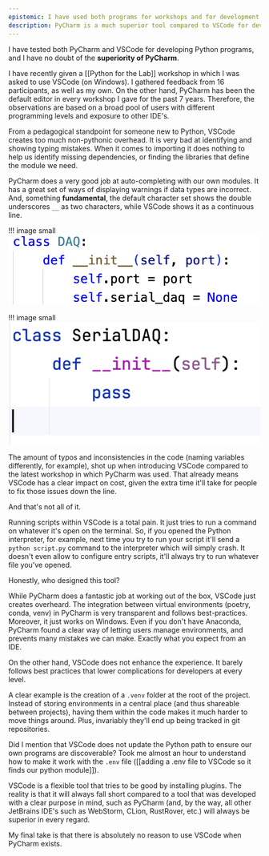 ```yaml
---
epistemic: I have used both programs for workshops and for development. My opinion is based on more than 100 developers using one or the other software.
description: PyCharm is a much superior tool compared to VSCode for developing Python programs.
---
```

I have tested both PyCharm and VSCode for developing Python programs, and I have no doubt of the **superiority of PyCharm**.

I have recently given a [[Python for the Lab]] workshop in which I was asked to use VSCode (on Windows). I gathered feedback from 16 participants, as well as my own. On the other hand, PyCharm has been the default editor in every workshop I gave for the past 7 years. Therefore, the observations are based on a broad pool of users with different programming levels and exposure to other IDE's. 

From a pedagogical standpoint for someone new to Python, VSCode creates too much non-pythonic overhead. It is very bad at identifying and showing typing mistakes. When it comes to importing it does nothing to help us identify missing dependencies, or finding the libraries that define the module we need. 

PyCharm does a very good job at auto-completing with our own modules. It has a great set of ways of displaying warnings if data types are incorrect. And, something **fundamental**, the default character set shows the double underscores ``__`` as two characters, while VSCode shows it as a continuous line. 

!!! image small
	![VSCode_font.png](VSCode_font.png)

!!! image small
	![PyCharm Font](PyCharm_font.png)

The amount of typos and inconsistencies in the code (naming variables differently, for example), shot up when introducing VSCode compared to the latest workshop in which PyCharm was used. That already means VSCode has a clear impact on cost, given the extra time it'll take for people to fix those issues down the line. 

And that's not all of it. 

Running scripts within VSCode is a total pain. It just tries to run a command on whatever it's open on the terminal. So, if you opened the Python interpreter, for example, next time you try to run your script it'll send a ``python script.py`` command to the interpreter which will simply crash. It doesn't even allow to configure entry scripts, it'll always try to run whatever file you've opened. 

Honestly, who designed this tool? 

While PyCharm does a fantastic job at working out of the box, VSCode just creates overheard. The integration between virtual environments (poetry, conda, venv) in PyCharm is very transparent and follows best-practices. Moreover, it just works on Windows. Even if you don't have Anaconda, PyCharm found a clear way of letting users manage environments, and prevents many mistakes we can make. Exactly what you expect from an IDE. 

On the other hand, VSCode does not enhance the experience. It barely follows best practices that lower complications for developers at every level. 

A clear example is the creation of a ``.venv`` folder at the root of the project. Instead of storing environments in a central place (and thus shareable between projects), having them within the code makes it much harder to move things around. Plus, invariably they'll end up being tracked in git repositories. 

Did I mention that VSCode does not update the Python path to ensure our own programs are discoverable? Took me almost an hour to understand how to make it work with the ``.env`` file ([[adding a .env file to VSCode so it finds our python module]]). 

VSCode is a flexible tool that tries to be good by installing plugins. The reality is that it will always fall short compared to a tool that was developed with a clear purpose in mind, such as PyCharm (and, by the way, all other JetBrains IDE's such as WebStorm, CLion, RustRover, etc.) will always be superior in every regard. 

My final take is that there is absolutely no reason to use VSCode when PyCharm exists. 